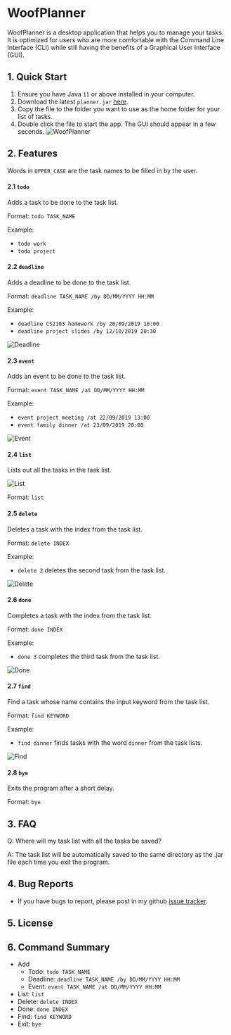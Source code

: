 # WoofPlanner

WoofPlanner is a desktop application that helps you to manage your tasks. It is optimized for users who 
are more comfortable with the Command Line Interface (CLI) while still having the benefits of a 
Graphical User Interface (GUI).

## 1. Quick Start
1. Ensure you have Java `11` or above installed in your computer.
2. Download the latest `planner.jar` [here](https://github.com/junhuplim/duke/releases/tag/A-Release).
3. Copy the file to the folder you want to use as the home folder for your list of tasks.
4. Double click the file to start the app. The GUI should appear in a few seconds.
![WoofPlanner](startup.png)

## 2. Features
Words in `UPPER_CASE` are the task names to be filled in by the user. 

#### 2.1 `todo`
Adds a task to be done to the task list.

Format: `todo TASK_NAME`

Example: 
* `todo work`
* `todo project`

#### 2.2 `deadline`
Adds a deadline to be done to the task list.

Format: `deadline TASK_NAME /by DD/MM/YYYY HH:MM`

Example:
* `deadline CS2103 homework /by 20/09/2019 10:00`
* `deadline project slides /by 12/10/2019 20:30`

![Deadline](deadline.png)

#### 2.3 `event`
Adds an event to be done to the task list.

Format: `event TASK_NAME /at DD/MM/YYYY HH:MM`

Example:
* `event project meeting /at 22/09/2019 13:00`
* `event family dinner /at 23/09/2019 20:00`

![Event](event.png)

#### 2.4 `list`
Lists out all the tasks in the task list.

![List](list.png)

Format: `list`

#### 2.5 `delete`
Deletes a task with the index from the task list.

Format: `delete INDEX`

Example:
* `delete 2` deletes the second task from the task list.

![Delete](delete.png)

#### 2.6 `done`
Completes a task with the index from the task list.

Format: `done INDEX`

Example: 
* `done 3` completes the third task from the task list.

![Done](done.png)

#### 2.7 `find`
Find a task whose name contains the input keyword from the task list.

Format: `find KEYWORD`

Example:
* `find dinner` finds tasks with the word `dinner` from the task lists.

![Find](find.png)

#### 2.8 `bye`
Exits the program after a short delay.

Format: `bye`

## 3. FAQ
Q: Where will my task list with all the tasks be saved? 

A: The task list will be automatically saved to the same directory as the .jar file 
each time you exit the program.

## 4. Bug Reports
* If you have bugs to report, please post in my github [issue tracker](https://github.com/junhuplim/duke/issues).

## 5. License

## 6. Command Summary
* Add
  * Todo: `todo TASK_NAME`
  * Deadline: `deadline TASK_NAME /by DD/MM/YYYY HH:MM`
  * Event: `event TASK_NAME /at DD/MM/YYYY HH:MM`
* List: `list`
* Delete: `delete INDEX`
* Done: `done INDEX`
* Find: `find KEYWORD`
* Exit: `bye`